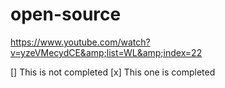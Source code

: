 # open-source
https://www.youtube.com/watch?v=yzeVMecydCE&amp;list=WL&amp;index=22

[] This is not completed
[x] This one is completed
